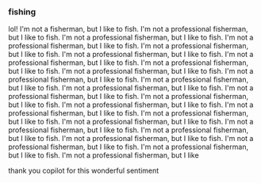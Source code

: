### fishing

lol! I'm not a fisherman, but I like to fish. I'm not a professional fisherman, but I like to fish. I'm not a professional fisherman, but I like to fish. I'm not a professional fisherman, but I like to fish. I'm not a professional fisherman, but I like to fish. I'm not a professional fisherman, but I like to fish. I'm not a professional fisherman, but I like to fish. I'm not a professional fisherman, but I like to fish. I'm not a professional fisherman, but I like to fish. I'm not a professional fisherman, but I like to fish. I'm not a professional fisherman, but I like to fish. I'm not a professional fisherman, but I like to fish. I'm not a professional fisherman, but I like to fish. I'm not a professional fisherman, but I like to fish. I'm not a professional fisherman, but I like to fish. I'm not a professional fisherman, but I like to fish. I'm not a professional fisherman, but I like to fish. I'm not a professional fisherman, but I like to fish. I'm not a professional fisherman,
but I like to fish. I'm not a professional fisherman, but I like to fish. I'm not a professional fisherman, but I like to fish. I'm not a professional fisherman, but I like to fish. I'm not a professional fisherman, but I like to fish. I'm not a professional fisherman, but I like

thank you copilot for this wonderful sentiment